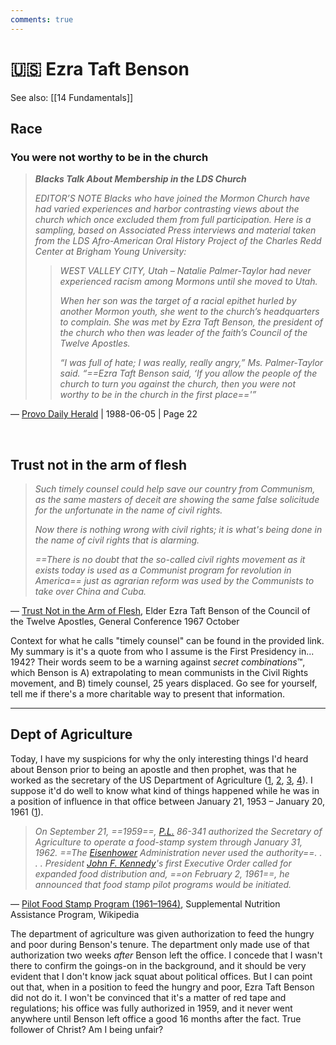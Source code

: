 ```yaml
---
comments: true
---
```

# 🇺🇸 Ezra Taft Benson
See also: [[14 Fundamentals]]

## Race
### You were not worthy to be in the church
> ***Blacks Talk About Membership in the LDS Church***
> 
> *EDITOR’S NOTE Blacks who have joined the Mormon Church have had varied experiences and harbor contrasting views about the church which once excluded them from full participation. Here is a sampling, based on Associated Press interviews and material taken from the LDS Afro-American Oral History Project of the Charles Redd Center at Brigham Young University:*  
> 
>> *WEST VALLEY CITY, Utah – Natalie Palmer-Taylor had never experienced racism among Mormons until she moved to Utah.*  
>>
>> *When her son was the target of a racial epithet hurled by another Mormon youth, she went to the church’s headquarters to complain. She was met by Ezra Taft Benson, the president of the church who then was leader of the faith’s Council of the Twelve Apostles.*  
>>
>> *“I was full of hate; I was really, really angry,” Ms. Palmer-Taylor said. “==Ezra Taft Benson said, ‘If you allow the people of the church to turn you against the church, then you were not worthy to be in the church in the first place=='”*

— [Provo Daily Herald](https://newspapers.lib.utah.edu/details?id=24056772) | 1988-06-05 | Page 22

&nbsp;

## Trust not in the arm of flesh
> *Such timely counsel could help save our country from Communism, as the same masters of deceit are showing the same false solicitude for the unfortunate in the name of civil rights.*
> 
> *Now there is nothing wrong with civil rights; it is what's being done in the name of civil rights that is alarming.*
> 
> *==There is no doubt that the so-called civil rights movement as it exists today is used as a Communist program for revolution in America== just as agrarian reform was used by the Communists to take over China and Cuba.*

— [Trust Not in the Arm of Flesh](https://scriptures.byu.edu/#:t621:g889), Elder Ezra Taft Benson of the Council of the Twelve Apostles, General Conference 1967 October

Context for what he calls "timely counsel" can be found in the provided link. My summary is it's a quote from who I assume is the First Presidency in... 1942? Their words seem to be a warning against *secret combinations*™, which Benson is A) extrapolating to mean communists in the Civil Rights movement, and B) timely counsel, 25 years displaced. Go see for yourself, tell me if there's a more charitable way to present that information.

---

## Dept of Agriculture
Today, I have my suspicions for why the only interesting things I'd heard about Benson prior to being an apostle and then prophet, was that he worked as the secretary of the US Department of Agriculture ([1](https://www.deseret.com/2015/2/7/20558060/ezra-taft-benson-champion-of-cooperative-agriculture/), [2](https://www.churchofjesuschrist.org/study/history/topics/ezra-taft-benson?lang=eng), [3](https://history.churchofjesuschrist.org/exhibit/prophets-of-the-restoration-ezra-taft-benson?lang=eng), [4](https://rsc.byu.edu/prophets-apostles-last-dispensation/ezra-taft-benson)). I suppose it'd do well to know what kind of things happened while he was in a position of influence in that office between January 21, 1953 – January 20, 1961 ([1](https://en.wikipedia.org/wiki/Ezra_Taft_Benson#Political_career)).

> *On September 21, ==1959==, [P.L.](https://en.wikipedia.org/wiki/Public_law "Public law") 86-341 authorized the Secretary of Agriculture to operate a food-stamp system through January 31, 1962. ==The [Eisenhower](https://en.wikipedia.org/wiki/Dwight_D._Eisenhower "Dwight D. Eisenhower") Administration never used the authority==. . . . President [John F. Kennedy](https://en.wikipedia.org/wiki/John_F._Kennedy "John F. Kennedy")'s first Executive Order called for expanded food distribution and, ==on February 2, 1961==, he announced that food stamp pilot programs would be initiated.*

— [Pilot Food Stamp Program (1961–1964)](https://en.wikipedia.org/wiki/Supplemental_Nutrition_Assistance_Program#Pilot_Food_Stamp_Program_.281961.E2.80.931964.29), Supplemental Nutrition Assistance Program, Wikipedia

The department of agriculture was given authorization to feed the hungry and poor during Benson's tenure. The department only made use of that authorization two weeks *after* Benson left the office. I concede that I wasn't there to confirm the goings-on in the background, and it should be very evident that I don't know jack squat about political offices. But I can point out that, when in a position to feed the hungry and poor, Ezra Taft Benson did not do it. I won't be convinced that it's a matter of red tape and regulations; his office was fully authorized in 1959, and it never went anywhere until Benson left office a good 16 months after the fact. True follower of Christ? Am I being unfair?